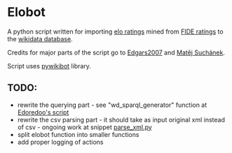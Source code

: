 # Elobot
A python script written for importing [elo ratings](https://en.wikipedia.org/wiki/Elo_rating_system) mined from [FIDE ratings](http://ratings.fide.com/) to the [wikidata database](https://www.wikidata.org/wiki/Wikidata:Main_Page).

Credits for major parts of the script go to [Edgars2007](https://www.wikidata.org/wiki/User:Edgars2007) and [Matěj Suchánek](https://www.wikidata.org/wiki/User:Matěj_Suchánek).

Script uses [pywikibot](https://github.com/wikimedia/pywikibot-core) library.

## TODO:
* rewrite the querying part - see "wd_sparql_generator" function at [Edoredoo's script](https://www.wikidata.org/wiki/User:Edoderoobot/en-nl-label-fixer)
* rewrite the csv parsing part - it should take as input original xml instead of csv - ongoing work at snippet [parse_xml.py](https://github.com/Wesalius/snippets/blob/master/parse_xml.py)
* split elobot function into smaller functions
* add proper logging of actions